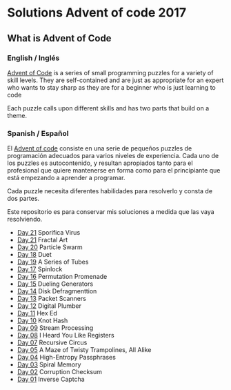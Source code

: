 # Solutions Advent of code 2017

## What is Advent of Code

### English / Inglés

[Advent of Code](https://adventofcode.com/) is a series of small programming
puzzles for a variety of skill levels. They are self-contained and are just as
appropriate for an expert who wants to stay sharp as they are for a beginner
who is just learning to code

Each puzzle calls upon different skills and has
two parts that build on a theme.

### Spanish / Español

El [Advent of code](https://adventofcode.com/) consiste en una serie de 
pequeños puzzles de programación adecuados para varios niveles de experiencia. 
Cada uno de los puzzles es autocontenido, y resultan apropiados
tanto para el profesional que quiere mantenerse en forma como para el
principiante que está empezando a aprender a programar. 

Cada puzzle necesita diferentes habilidades para resolverlo y consta de dos
partes.

Este repositorio es para conservar mis soluciones a medida que las vaya
resolviendo.

 - [Day 21](./day22/) Sporifica Virus
 - [Day 21](./day21/) Fractal Art
 - [Day 20](./day20/) Particle Swarm
 - [Day 18](./day18/) Duet
 - [Day 19](./day19/) A Series of Tubes
 - [Day 17](./day17/) Spinlock
 - [Day 16](./day16/) Permutation Promenade
 - [Day 15](./day15/) Dueling Generators 
 - [Day 14](./day14/) Disk Defragmenttion 
 - [Day 13](./day13/) Packet Scanners
 - [Day 12](./day12/) Digital Plumber
 - [Day 11](./day11/) Hex Ed
 - [Day 10](./day10/) Knot Hash
 - [Day 09](./day09/) Stream Processing
 - [Day 08](./day08/) I Heard You Like Registers
 - [Day 07](./day07/) Recursive Circus
 - [Day 05](./day05/) A Maze of Twisty Trampolines, All Alike
 - [Day 04](./day04/) High-Entropy Passphrases
 - [Day 03](./day03/) Spiral Memory 
 - [Day 02](./day02/) Corruption Checksum
 - [Day 01](./day01/) Inverse Captcha

